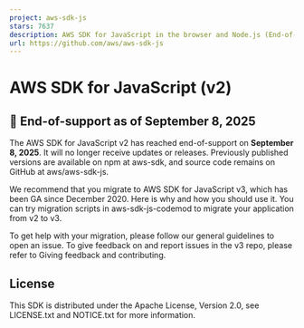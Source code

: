 ```yaml
---
project: aws-sdk-js
stars: 7637
description: AWS SDK for JavaScript in the browser and Node.js (End-of-Life as of 09/08/2025). The AWS SDK for JavaScript v3 in the browser and Node.js is available here: https://github.com/aws/aws-sdk-js-v3
url: https://github.com/aws/aws-sdk-js
---
```


AWS SDK for JavaScript (v2)
===========================

🚫 End-of-support as of **September 8, 2025**
---------------------------------------------

The AWS SDK for JavaScript v2 has reached end-of-support on **September 8, 2025**. It will no longer receive updates or releases. Previously published versions are available on npm at aws-sdk, and source code remains on GitHub at aws/aws-sdk-js.

We recommend that you migrate to AWS SDK for JavaScript v3, which has been GA since December 2020. Here is why and how you should use it. You can try migration scripts in aws-sdk-js-codemod to migrate your application from v2 to v3.

To get help with your migration, please follow our general guidelines to open an issue. To give feedback on and report issues in the v3 repo, please refer to Giving feedback and contributing.

License
-------

This SDK is distributed under the Apache License, Version 2.0, see LICENSE.txt and NOTICE.txt for more information.
